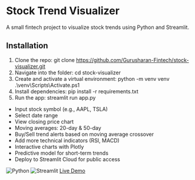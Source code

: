 # Stock Trend Visualizer
A small fintech project to visualize stock trends using Python and Streamlit.

## Installation

1. Clone the repo:
   git clone https://github.com/Gurusharan-Fintech/stock-visualizer.git
2. Navigate into the folder:
   cd stock-visualizer
3. Create and activate a virtual environment:
   python -m venv venv
   .\venv\Scripts\Activate.ps1
4. Install dependencies:
   pip install -r requirements.txt
5. Run the app:
   streamlit run app.py
 - Input stock symbol (e.g., AAPL, TSLA)
 - Select date range
 - View closing price chart
 - Moving averages: 20-day & 50-day
 - Buy/Sell trend alerts based on moving average crossover
 - Add more technical indicators (RSI, MACD)
 - Interactive charts with Plotly
 - Predictive model for short-term trends
 - Deploy to Streamlit Cloud for public access

![Python](https://img.shields.io/badge/python-3.11-blue)
![Streamlit](https://img.shields.io/badge/streamlit-app-success)
[Live Demo](https://gjwa8yvcs8jmukmyqseuqq.streamlit.app/)
